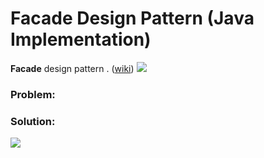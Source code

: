 # Facade Design Pattern (Java Implementation)

**Facade** design pattern . ([wiki]())
![](https://github.com/shamy1st/design-pattern-facade-java/blob/main/facade-uml.png)
### Problem: 

### Solution:
![](https://github.com/shamy1st/design-pattern-facade-java/blob/main/facade-solution-uml.png)
